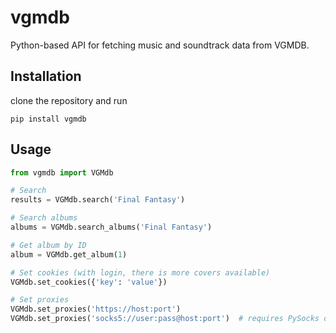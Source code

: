 # vgmdb
Python-based API for fetching music and soundtrack data from VGMDB.

## Installation
clone the repository and run
```
pip install vgmdb
```

## Usage
```python
from vgmdb import VGMdb

# Search
results = VGMdb.search('Final Fantasy')

# Search albums
albums = VGMdb.search_albums('Final Fantasy')

# Get album by ID
album = VGMdb.get_album(1)

# Set cookies (with login, there is more covers available)
VGMdb.set_cookies({'key': 'value'})

# Set proxies
VGMdb.set_proxies('https://host:port')
VGMdb.set_proxies('socks5://user:pass@host:port')  # requires PySocks or requests[socks]
```